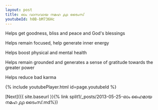 ```yaml
---
layout: post
title: ഓം വാസവായ നമഹ ൧൧ ടൈംസ്
youtubeId: h0B-bM736Hc
---
```

 
 
Helps get goodness, bliss and peace and God's blessings
 
Helps remain focused, help generate inner energy 
 
Helps boost physical and mental health 
 
Helps remain grounded and generates a sense of gratitude towards the greater power 
 
Helps reduce bad karma
 
 
 
 


{% include youtubePlayer.html id=page.youtubeId %}
 
[Next]({{ site.baseurl }}{% link  split1/_posts/2013-05-25-ഓം ഹൈമായ നമഹ ൧൧ ടൈംസ്.md%})
 
